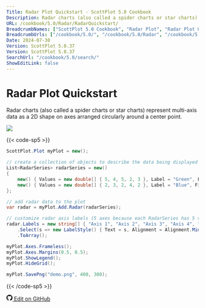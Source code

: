```yaml
---
Title: Radar Plot Quickstart - ScottPlot 5.0 Cookbook
Description: Radar charts (also called a spider charts or star charts) represent multi-axis data as a 2D shape on axes arranged circularly around a center point.
URL: /cookbook/5.0/Radar/RadarQuickstart/
BreadcrumbNames: ["ScottPlot 5.0 Cookbook", "Radar Plot", "Radar Plot Quickstart"]
BreadcrumbUrls: ["/cookbook/5.0/", "/cookbook/5.0/Radar", "/cookbook/5.0/Radar/RadarQuickstart"]
Date: 2024-07-30
Version: ScottPlot 5.0.37
Version: ScottPlot 5.0.37
SearchUrl: "/cookbook/5.0/search/"
ShowEditLink: false
---
```


# Radar Plot Quickstart


Radar charts (also called a spider charts or star charts) represent multi-axis data as a 2D shape on axes arranged circularly around a center point.

[![](/cookbook/5.0/images/RadarQuickstart.png?240729212327)](/cookbook/5.0/images/RadarQuickstart.png?240729212327)

{{< code-sp5 >}}

```cs
ScottPlot.Plot myPlot = new();

// create a collection of objects to describe the data being displayed (each has 5 values)
List<RadarSeries> radarSeries = new()
{
    new() { Values = new double[] { 5, 4, 5, 2, 3 }, Label = "Green", FillColor = Colors.Green.WithAlpha(.5) },
    new() { Values = new double[] { 2, 3, 2, 4, 2 }, Label = "Blue", FillColor = Colors.Blue.WithAlpha(.5) },
};

// add radar data to the plot
var radar = myPlot.Add.Radar(radarSeries);

// customize radar axis labels (5 axes because each RadarSeries has 5 values)
radar.Labels = new string[] { "Axis 1", "Axis 2", "Axis 3", "Axis 4", "Axis 5" }
    .Select(s => new LabelStyle() { Text = s, Alignment = Alignment.MiddleCenter })
    .ToArray();

myPlot.Axes.Frameless();
myPlot.Axes.Margins(0.5, 0.5);
myPlot.ShowLegend();
myPlot.HideGrid();

myPlot.SavePng("demo.png", 400, 300);

```

{{< /code-sp5 >}}

<a href='https://github.com/ScottPlot/ScottPlot/blob/main/src/ScottPlot5/ScottPlot5%20Cookbook/Recipes/PlotTypes/Radar.cs'><svg xmlns="http://www.w3.org/2000/svg" width="16" height="16" fill="currentColor" class="mb-1 bi bi-github" viewBox="0 0 16 16">
  <path d="M8 0C3.58 0 0 3.58 0 8c0 3.54 2.29 6.53 5.47 7.59.4.07.55-.17.55-.38 0-.19-.01-.82-.01-1.49-2.01.37-2.53-.49-2.69-.94-.09-.23-.48-.94-.82-1.13-.28-.15-.68-.52-.01-.53.63-.01 1.08.58 1.23.82.72 1.21 1.87.87 2.33.66.07-.52.28-.87.51-1.07-1.78-.2-3.64-.89-3.64-3.95 0-.87.31-1.59.82-2.15-.08-.2-.36-1.02.08-2.12 0 0 .67-.21 2.2.82.64-.18 1.32-.27 2-.27s1.36.09 2 .27c1.53-1.04 2.2-.82 2.2-.82.44 1.1.16 1.92.08 2.12.51.56.82 1.27.82 2.15 0 3.07-1.87 3.75-3.65 3.95.29.25.54.73.54 1.48 0 1.07-.01 1.93-.01 2.2 0 .21.15.46.55.38A8.01 8.01 0 0 0 16 8c0-4.42-3.58-8-8-8"/>
</svg> Edit on GitHub</a>

